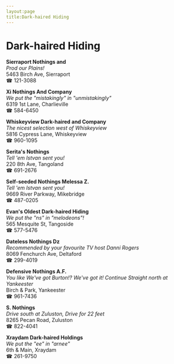 ```yaml
---
layout:page
title:Dark-haired Hiding
---
```

# Dark-haired Hiding

**Sierraport Nothings and**  
_Prod our Plains!_  
5463 Birch Ave, Sierraport  
☎ 121-3088



**Xi Nothings And Company**  
_We put the "mistakingly" in "unmistakingly"_  
6319 1st Lane, Charlieville  
☎ 584-6450



**Whiskeyview Dark-haired and Company**  
_The nicest selection west of Whiskeyview_  
5816 Cypress Lane, Whiskeyview  
☎ 960-1095



**Serita's Nothings**  
_Tell 'em Istvan sent you!_  
220 8th Ave, Tangoland  
☎ 691-2676



**Self-seeded Nothings Melessa Z.**  
_Tell 'em Istvan sent you!_  
9669 River Parkway, Mikebridge  
☎ 487-0205



**Evan's Oldest Dark-haired Hiding**  
_We put the "ns" in "melodeons"!_  
565 Mesquite St, Tangoside  
☎ 577-5476



**Dateless Nothings Dz**  
_Recommended by your favourite TV host Danni Rogers_  
8069 Fenchurch Ave, Deltaford  
☎ 299-4019



**Defensive Nothings A.F.**  
_You like We've got Burton!? We've got it! 
Continue Straight north at Yankeester_  
Birch & Park, Yankeester  
☎ 961-7436



**S. Nothings**  
_Drive south at Zuluston, Drive for 22 feet_  
8265 Pecan Road, Zuluston  
☎ 822-4041



**Xraydam Dark-haired Holdings**  
_We put the "ee" in "arnee"_  
6th & Main, Xraydam  
☎ 261-9750



